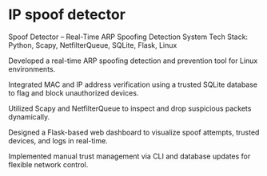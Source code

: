 # IP spoof detector

Spoof Detector – Real-Time ARP Spoofing Detection System
Tech Stack: Python, Scapy, NetfilterQueue, SQLite, Flask, Linux

Developed a real-time ARP spoofing detection and prevention tool for Linux environments.

Integrated MAC and IP address verification using a trusted SQLite database to flag and block unauthorized devices.

Utilized Scapy and NetfilterQueue to inspect and drop suspicious packets dynamically.

Designed a Flask-based web dashboard to visualize spoof attempts, trusted devices, and logs in real-time.

Implemented manual trust management via CLI and database updates for flexible network control.
